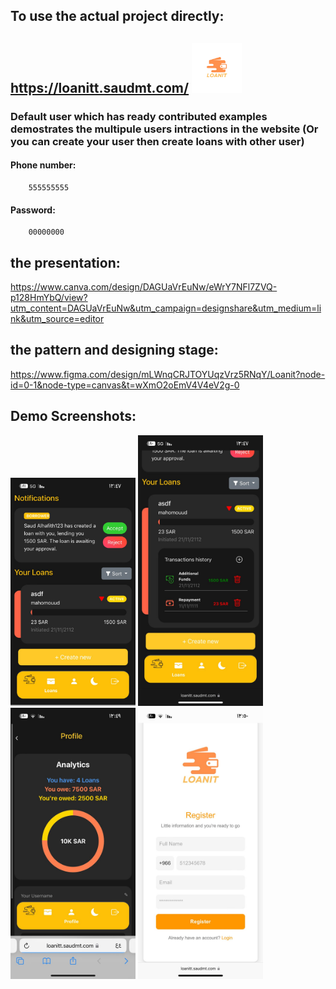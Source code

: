 ## To use the actual project directly: 
## https://loanitt.saudmt.com/      <img href="https://loanitt.saudmt.com/" src="https://github.com/SalehAlobaylan/LoanIt-Website/blob/main/front-end/resources/TitiledLogo-removebg-preview.png" alt="LoanIt" width="80"/>
### Default user which has ready contributed examples demostrates the multipule users intractions in the website (Or you can create your user then create loans with other user)
#### Phone number:
        555555555
#### Password:
        00000000


## the presentation:
https://www.canva.com/design/DAGUaVrEuNw/eWrY7NFl7ZVQ-p128HmYbQ/view?utm_content=DAGUaVrEuNw&utm_campaign=designshare&utm_medium=link&utm_source=editor

## the pattern and designing stage:
https://www.figma.com/design/mLWnqCRJTOYUqzVrz5RNqY/Loanit?node-id=0-1&node-type=canvas&t=wXmO2oEmV4V4eV2g-0

## Demo Screenshots:
<div>
        <img href="https://loanitt.saudmt.com/" src="https://github.com/SalehAlobaylan/LoanIt-Website/blob/main/projectDemoScreenshots/1.jpg" alt="LoanIt" width="200"/>
        <img href="https://loanitt.saudmt.com/" src="https://github.com/SalehAlobaylan/LoanIt-Website/blob/main/projectDemoScreenshots/2.jpg" alt="LoanIt" width="200"/>
        <img href="https://loanitt.saudmt.com/" src="https://github.com/SalehAlobaylan/LoanIt-Website/blob/main/projectDemoScreenshots/7.jpg" alt="LoanIt" width="200"/>
        <img href="https://loanitt.saudmt.com/" src="https://github.com/SalehAlobaylan/LoanIt-Website/blob/main/projectDemoScreenshots/10.jpg" alt="LoanIt" width="200"/>
</div>
